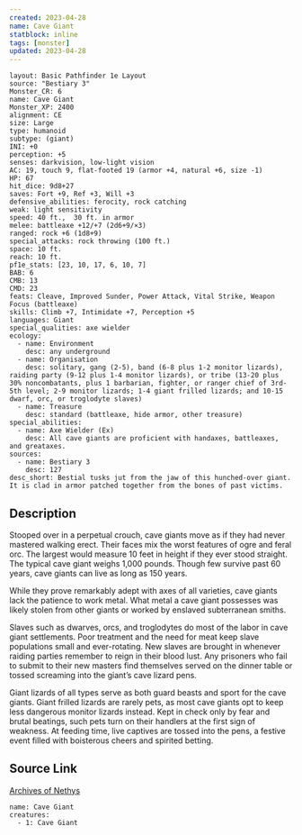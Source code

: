 ```yaml
---
created: 2023-04-28
name: Cave Giant
statblock: inline
tags: [monster]
updated: 2023-04-28
---
```

```statblock
layout: Basic Pathfinder 1e Layout
source: "Bestiary 3"
Monster_CR: 6
name: Cave Giant
Monster_XP: 2400
alignment: CE
size: Large
type: humanoid
subtype: (giant)
INI: +0
perception: +5
senses: darkvision, low-light vision
AC: 19, touch 9, flat-footed 19 (armor +4, natural +6, size -1)
HP: 67
hit_dice: 9d8+27
saves: Fort +9, Ref +3, Will +3
defensive_abilities: ferocity, rock catching
weak: light sensitivity
speed: 40 ft.,  30 ft. in armor
melee: battleaxe +12/+7 (2d6+9/×3)
ranged: rock +6 (1d8+9)
special_attacks: rock throwing (100 ft.)
space: 10 ft.
reach: 10 ft.
pf1e_stats: [23, 10, 17, 6, 10, 7]
BAB: 6
CMB: 13
CMD: 23
feats: Cleave, Improved Sunder, Power Attack, Vital Strike, Weapon Focus (battleaxe)
skills: Climb +7, Intimidate +7, Perception +5
languages: Giant
special_qualities: axe wielder
ecology:
  - name: Environment
    desc: any underground
  - name: Organisation
    desc: solitary, gang (2-5), band (6-8 plus 1-2 monitor lizards), raiding party (9-12 plus 1-4 monitor lizards), or tribe (13-20 plus 30% noncombatants, plus 1 barbarian, fighter, or ranger chief of 3rd-5th level; 2-9 monitor lizards; 1-4 giant frilled lizards; and 10-15 dwarf, orc, or troglodyte slaves)
  - name: Treasure
    desc: standard (battleaxe, hide armor, other treasure)
special_abilities:
  - name: Axe Wielder (Ex)
    desc: All cave giants are proficient with handaxes, battleaxes, and greataxes.
sources:
  - name: Bestiary 3
    desc: 127
desc_short: Bestial tusks jut from the jaw of this hunched-over giant. It is clad in armor patched together from the bones of past victims.
```
## Description
Stooped over in a perpetual crouch, cave giants move as if they had never mastered walking erect. Their faces mix the worst features of ogre and feral orc. The largest would measure 10 feet in height if they ever stood straight. The typical cave giant weighs 1,000 pounds. Though few survive past 60 years, cave giants can live as long as 150 years.

While they prove remarkably adept with axes of all varieties, cave giants lack the patience to work metal. What metal a cave giant possesses was likely stolen from other giants or worked by enslaved subterranean smiths.

Slaves such as dwarves, orcs, and troglodytes do most of the labor in cave giant settlements. Poor treatment and the need for meat keep slave populations small and ever-rotating. New slaves are brought in whenever raiding parties remember to reign in their blood lust. Any prisoners who fail to submit to their new masters find themselves served on the dinner table or tossed screaming into the giant’s cave lizard pens.

Giant lizards of all types serve as both guard beasts and sport for the cave giants. Giant frilled lizards are rarely pets, as most cave giants opt to keep less dangerous monitor lizards instead. Kept in check only by fear and brutal beatings, such pets turn on their handlers at the first sign of weakness. At feeding time, live captives are tossed into the pens, a festive event filled with boisterous cheers and spirited betting.
## Source Link
[Archives of Nethys](https://aonprd.com/MonsterDisplay.aspx?ItemName=Cave%20Giant)
```encounter-table
name: Cave Giant
creatures:
  - 1: Cave Giant
```
